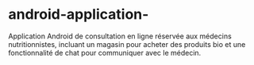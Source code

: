 # android-application-
Application Android de consultation en ligne réservée aux médecins nutritionnistes, incluant un magasin pour acheter des produits bio et une fonctionnalité de chat pour communiquer avec le médecin.
